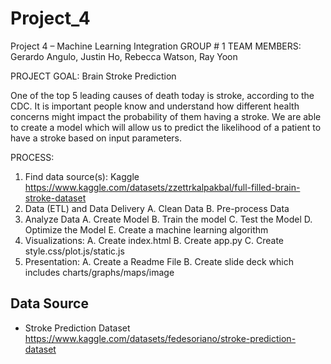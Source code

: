 # Project_4
Project 4 – Machine Learning Integration
GROUP # 1 TEAM MEMBERS: Gerardo Angulo, Justin Ho, Rebecca Watson, Ray Yoon
 
PROJECT GOAL: Brain Stroke Prediction

One of the top 5  leading causes of death today is stroke, according to the CDC. It is important people know and understand how different health concerns might impact the probability of them having a stroke. We are able to create a model which will allow us to predict the likelihood of  a patient to have a stroke based on input parameters.

PROCESS:
1.  Find data source(s): Kaggle   
        https://www.kaggle.com/datasets/zzettrkalpakbal/full-filled-brain-stroke-dataset
2.  Data (ETL) and Data Delivery
        A. Clean Data
        B. Pre-process Data
2.	Analyze Data
        A. Create Model
        B. Train the model
        C. Test the Model
        D. Optimize the Model
        E. Create a machine learning algorithm
3.  Visualizations:
        A. Create index.html
        B. Create app.py
        C. Create style.css/plot.js/static.js
4.  Presentation:
        A. Create a Readme File
        B. Create slide deck which includes charts/graphs/maps/image

## Data Source
 * Stroke Prediction Dataset
https://www.kaggle.com/datasets/fedesoriano/stroke-prediction-dataset
